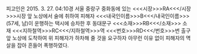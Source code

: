 피고인은 2015. 3. 27. 04:10경 서울 중랑구 중화동에 있는 <<<시장>>>RA<<</시장>>>시장 앞 노상에서 술에 취하여 피해자 <<<내국인이름>>>B<<</내국인이름>>>(57세, 남)이 운행하는 택시에 승차한 후 동대문구 <<<소재>>>RB<<</소재>>> 소재 <<<지하철역>>>RC<<</지하철역>>>역 <<<번호>>>RD<<</번호>>>번 출구 앞 노상에 도착하여 위 피해자가 하차해 줄 것을 요구하자 아무런 이유 없이 피해자의 멱살을 잡아 흔들어 폭행하였다.